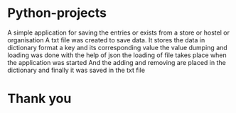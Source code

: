 # Python-projects
A simple application for saving the entries or exists from a store or hostel or organisation
A txt file was created to save data. It stores the data in dictionary format a key and its corresponding value
the value dumping and loading was done with the help of json 
the loading of file takes place when the application was started
And the adding and removing are placed in the dictionary and finally it was saved in the txt file
# Thank you
